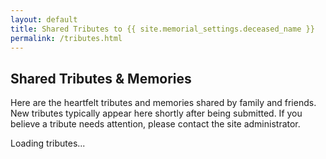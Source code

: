 ```yaml
---
layout: default
title: Shared Tributes to {{ site.memorial_settings.deceased_name }}
permalink: /tributes.html 
---
```


## Shared Tributes & Memories

Here are the heartfelt tributes and memories shared by family and friends. New tributes typically appear here shortly after being submitted. If you believe a tribute needs attention, please contact the site administrator.

<div class="tributes-list" id="tributes-container">
    <p>Loading tributes...</p>
    </div>

<script>
document.addEventListener('DOMContentLoaded', function() {
    const tributesContainer = document.getElementById('tributes-container');
    const csvUrl = "{{ site.memorial_settings.published_tributes_csv_url | escape }}";

    if (!csvUrl || csvUrl === "" || csvUrl === "YOUR_PUBLISHED_GOOGLE_SHEET_CSV_URL_HERE") {
        tributesContainer.innerHTML = "<p><em>The tributes feed is not yet configured by the site administrator. Please check back later.</em></p>";
        console.error("Published Tributes CSV URL is not configured in _config.yml or is still the placeholder value.");
        return;
    }

    fetch(csvUrl)
        .then(response => {
            if (!response.ok) {
                throw new Error('Network response was not ok: ' + response.status + ' ' + response.statusText);
            }
            return response.text();
        })
        .then(csvText => {
            tributesContainer.innerHTML = ''; // Clear "Loading..." message
            
            const rows = csvText.trim().split(/\r\n|\n|\r/).slice(1); // Remove header row

            if (rows.length === 0 || (rows.length === 1 && rows[0].trim() === '')) {
                tributesContainer.innerHTML = "<p>No tributes have been shared yet. Please check back soon.</p>";
                return;
            }

            rows.forEach((rowStr, index) => {
                if (rowStr.trim() === '') return; 

                const columns = rowStr.split(',').map(field => {
                    if (field.startsWith('"') && field.endsWith('"')) {
                        return field.substring(1, field.length - 1).replace(/""/g, '"');
                    }
                    return field;
                });

                if (columns.length >= 3) {
                    const timestamp = columns[0].trim();
                    const name = columns[1].trim();
                    const comment = columns[2].trim();

                    if (name && comment) { 
                        const article = document.createElement('article');
                        article.className = 'tribute-item';

                        // 1. Name
                        const nameHeader = document.createElement('h4'); // Using h4 for the name
                        nameHeader.className = 'tribute-name';
                        nameHeader.textContent = name;
                        article.appendChild(nameHeader);

                        // 2. Comment (Memory/Tribute)
                        const commentParagraph = document.createElement('p');
                        commentParagraph.className = 'tribute-comment';
                        commentParagraph.textContent = comment; // CSS `white-space: pre-wrap;` will handle line breaks
                        article.appendChild(commentParagraph);

                        // 3. Timestamp (Date)
                        if (timestamp) {
                            const dateParagraph = document.createElement('p');
                            dateParagraph.className = 'tribute-date';
                            let formattedDate = 'Date not available';
                            try {
                                const dateObj = new Date(timestamp);
                                if (!isNaN(dateObj.getTime())) {
                                    formattedDate = dateObj.toLocaleDateString(undefined, { year: 'numeric', month: 'long', day: 'numeric' }) + ' ' +
                                                    dateObj.toLocaleTimeString(undefined, { hour: '2-digit', minute: '2-digit', hour12: true });
                                } else {
                                    formattedDate = timestamp; 
                                }
                            } catch (e) {
                                formattedDate = timestamp; 
                                console.warn("Could not parse date:", timestamp, e);
                            }
                            dateParagraph.textContent = formattedDate;
                            article.appendChild(dateParagraph);
                        }
                        
                        tributesContainer.appendChild(article);

                        if (index < rows.length - 1) {
                            if (rows[index+1] && rows[index+1].trim() !== '') {
                                const hr = document.createElement('hr');
                                hr.className = 'tribute-divider';
                                tributesContainer.appendChild(hr);
                            }
                        }
                    }
                } else {
                    console.warn("Skipping malformed row:", rowStr, columns);
                }
            });
        })
        .catch(error => {
            console.error('Error fetching or processing tributes CSV:', error);
            tributesContainer.innerHTML = "<p><em>Could not load tributes at this time. There might be an issue with the data source or network. Please try again later.</em></p>";
        });
});
</script>